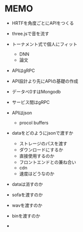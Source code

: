 
# MEMO

- HRTFを角度ごとにAPIをつくる
- three.jsで音を流す
- トーナメント式で個人にフィット
  - DNN
  - 論文
- APIはgRPC
- API設計より先にAPIの基礎の作成
- データべ0すはMongodb
- サービス間はgRPC
- APIはjson
  - procol buffers
- dataをどのようにjsonで渡すか
  - ストレージのパスを渡す
  - ダウンロードにするか
  - 直接使用するのか
  - フロントエンドとの兼ね合い
  - cdn
  - 速度はどうなのか

- dataは消すのか
- sofaを渡すのか
- wavを渡すのか
- binを渡すのか
- 